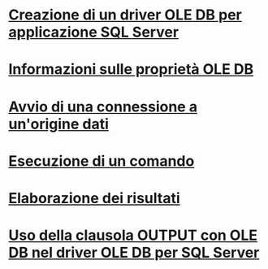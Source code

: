 # [Creazione di un driver OLE DB per applicazione SQL Server](creating-a-oledb-driver-for-sql-server-application.md)
# [Informazioni sulle proprietà OLE DB](about-ole-db-properties.md)
# [Avvio di una connessione a un'origine dati](establishing-a-connection-to-a-data-source.md)
# [Esecuzione di un comando](executing-a-command.md)
# [Elaborazione dei risultati](processing-results.md)
# [Uso della clausola OUTPUT con OLE DB nel driver OLE DB per SQL Server](using-the-output-clause-with-ole-db-in-oledb-driver-for-sql-server.md)
